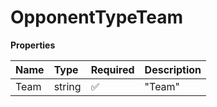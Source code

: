 # OpponentTypeTeam

**Properties**

| Name | Type   | Required | Description |
| :--- | :----- | :------- | :---------- |
| Team | string | ✅       | "Team"      |

<!-- This file was generated by liblab | https://liblab.com/ -->
